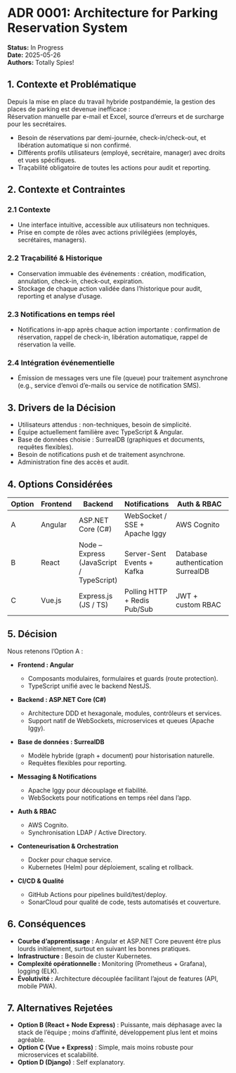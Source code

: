 # ADR 0001: Architecture for Parking Reservation System

**Status:** In Progress  
**Date:** 2025-05-26  
**Authors:** Totally Spies!

## 1. Contexte et Problématique

Depuis la mise en place du travail hybride postpandémie, la gestion des places de parking est devenue inefficace :  
Réservation manuelle par e-mail et Excel, source d’erreurs et de surcharge pour les secrétaires.

- Besoin de réservations par demi-journée, check-in/check-out, et libération automatique si non confirmé.
- Différents profils utilisateurs (employé, secrétaire, manager) avec droits et vues spécifiques.
- Traçabilité obligatoire de toutes les actions pour audit et reporting.

## 2. Contexte et Contraintes

### 2.1 Contexte

- Une interface intuitive, accessible aux utilisateurs non techniques.
- Prise en compte de rôles avec actions privilégiées (employés, secrétaires, managers).

### 2.2 Traçabilité & Historique

- Conservation immuable des événements : création, modification, annulation, check-in, check-out, expiration.
- Stockage de chaque action validée dans l’historique pour audit, reporting et analyse d’usage.

### 2.3 Notifications en temps réel

- Notifications in-app après chaque action importante : confirmation de réservation, rappel de check-in, libération automatique, rappel de réservation la veille.

### 2.4 Intégration événementielle

- Émission de messages vers une file (queue) pour traitement asynchrone (e.g., service d’envoi d’e-mails ou service de notification SMS).

## 3. Drivers de la Décision

- Utilisateurs attendus : non-techniques, besoin de simplicité.
- Équipe actuellement familière avec TypeScript & Angular.
- Base de données choisie : SurrealDB (graphiques et documents, requêtes flexibles).
- Besoin de notifications push et de traitement asynchrone.
- Administration fine des accès et audit.

## 4. Options Considérées

| Option | Frontend | Backend                                  | Notifications                 | Auth & RBAC                       | Conteneurs     |
| ------ | -------- | ---------------------------------------- | ----------------------------- | --------------------------------- | -------------- |
| A      | Angular  | ASP.NET Core (C#)                        | WebSocket / SSE + Apache Iggy | AWS Cognito                       | Docker + K8s   |
| B      | React    | Node – Express (JavaScript / TypeScript) | Server-Sent Events + Kafka    | Database authentication SurrealDB | Docker + K8s   |
| C      | Vue.js   | Express.js (JS / TS)                     | Polling HTTP + Redis Pub/Sub  | JWT + custom RBAC                 | Docker + Swarm |

## 5. Décision

Nous retenons l’Option A :

- **Frontend : Angular**

  - Composants modulaires, formulaires et guards (route protection).
  - TypeScript unifié avec le backend NestJS.

- **Backend : ASP.NET Core (C#)**

  - Architecture DDD et hexagonale, modules, contrôleurs et services.
  - Support natif de WebSockets, microservices et queues (Apache Iggy).

- **Base de données : SurrealDB**

  - Modèle hybride (graph + document) pour historisation naturelle.
  - Requêtes flexibles pour reporting.

- **Messaging & Notifications**

  - Apache Iggy pour découplage et fiabilité.
  - WebSockets pour notifications en temps réel dans l’app.

- **Auth & RBAC**

  - AWS Cognito.
  - Synchronisation LDAP / Active Directory.

- **Conteneurisation & Orchestration**

  - Docker pour chaque service.
  - Kubernetes (Helm) pour déploiement, scaling et rollback.

- **CI/CD & Qualité**
  - GitHub Actions pour pipelines build/test/deploy.
  - SonarCloud pour qualité de code, tests automatisés et couverture.

## 6. Conséquences

- **Courbe d’apprentissage :** Angular et ASP.NET Core peuvent être plus lourds initialement, surtout en suivant les bonnes pratiques.
- **Infrastructure :** Besoin de cluster Kubernetes.
- **Complexité opérationnelle :** Monitoring (Prometheus + Grafana), logging (ELK).
- **Évolutivité :** Architecture découplée facilitant l’ajout de features (API, mobile PWA).

## 7. Alternatives Rejetées

- **Option B (React + Node Express)** : Puissante, mais déphasage avec la stack de l’équipe ; moins d’affinité, développement plus lent et moins agréable.
- **Option C (Vue + Express)** : Simple, mais moins robuste pour microservices et scalabilité.
- **Option D (Django)** : Self explanatory.
